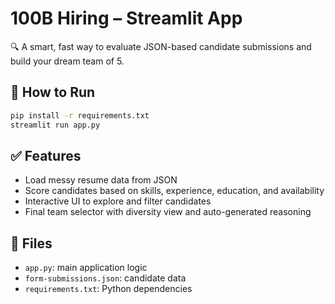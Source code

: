 # 100B Hiring – Streamlit App

🔍 A smart, fast way to evaluate JSON-based candidate submissions and build your dream team of 5.

## 🚀 How to Run

```bash
pip install -r requirements.txt
streamlit run app.py
```

## ✅ Features
- Load messy resume data from JSON
- Score candidates based on skills, experience, education, and availability
- Interactive UI to explore and filter candidates
- Final team selector with diversity view and auto-generated reasoning

## 📁 Files
- `app.py`: main application logic
- `form-submissions.json`: candidate data
- `requirements.txt`: Python dependencies
